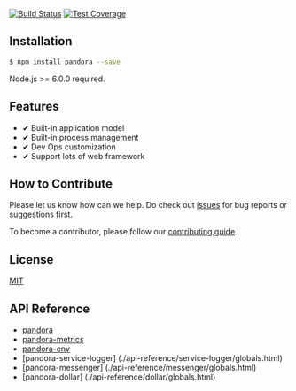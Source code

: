 
[![Build Status](https://travis-ci.org/midwayjs/pandora.svg?branch=develop)](https://travis-ci.org/midwayjs/pandora)
[![Test Coverage](https://img.shields.io/codecov/c/github/midwayjs/pandora.svg?style=flat-square)](https://codecov.io/gh/midwayjs/pandora)

## Installation

```bash
$ npm install pandora --save
```

Node.js >= 6.0.0 required.

## Features

- ✔︎ Built-in application model
- ✔︎ Built-in process management
- ✔︎ Dev Ops customization
- ✔︎ Support lots of web framework

## How to Contribute

Please let us know how can we help. Do check out [issues](https://github.com/midwayjs/pandora/issues) for bug reports or suggestions first.

To become a contributor, please follow our [contributing guide](CONTRIBUTING.md).

## License

[MIT](LICENSE)

## API Reference

* [pandora](./api-reference/pandora/globals.html)
* [pandora-metrics](./api-reference/metrics/globals.html) 
* [pandora-env](./api-reference/env/globals.html)
* [pandora-service-logger] (./api-reference/service-logger/globals.html)
* [pandora-messenger] (./api-reference/messenger/globals.html)
* [pandora-dollar] (./api-reference/dollar/globals.html)
